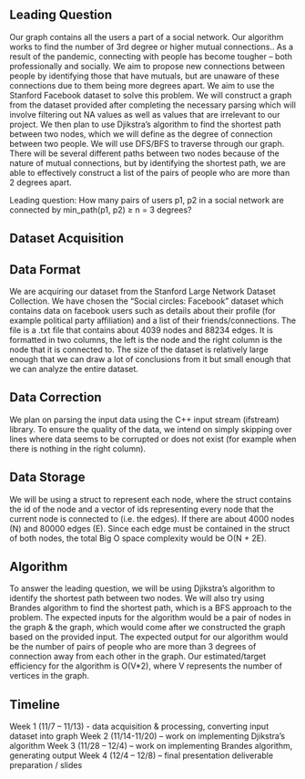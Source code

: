 ## Leading Question 

Our graph contains all the users a part of a social network. Our algorithm works to find the number of 3rd degree or higher mutual connections.. As a result of the pandemic, connecting with people has become tougher – both professionally and socially. We aim to propose new connections between people by identifying those that have mutuals, but are unaware of these connections due to them being more degrees apart. We aim to use the Stanford Facebook dataset to solve this problem. We will construct a graph from the dataset provided after completing the necessary parsing which will involve filtering out NA values as well as values that are irrelevant to our project. We then plan to use Djikstra’s algorithm to find the shortest path between two nodes, which we will define as the degree of connection between two people. We will use DFS/BFS to traverse through our graph. There will be several different paths between two nodes because of the nature of mutual connections, but by identifying the shortest path, we are able to effectively construct a list of the pairs of people who are more than 2 degrees apart.

Leading question: How many pairs of users p1, p2 in a social network are connected by min_path(p1, p2) ≥ n = 3 degrees?

## Dataset Acquisition

## Data Format

We are acquiring our dataset from the Stanford Large Network Dataset Collection. We have chosen the “Social circles: Facebook” dataset which contains data on facebook users such as details about their profile (for example political party affiliation) and a list of their friends/connections. The file is a .txt file that contains about 4039 nodes and 88234 edges. It is formatted in two columns, the left is the node and the right column is the node that it is connected to. The size of the dataset is relatively large enough that we can draw a lot of conclusions from it but small enough that we can analyze the entire dataset. 



## Data Correction

We plan on parsing the input data using the C++ input stream (ifstream) library. To ensure the quality of the data, we intend on simply skipping over lines where data seems to be corrupted or does not exist (for example when there is nothing in the right column). 



## Data Storage

We will be using a struct to represent each node, where the struct contains the id of the node and a vector of ids representing every node that the current node is connected to (i.e. the edges). If there are about 4000 nodes (N) and 80000 edges (E). Since each edge must be contained in the struct of both nodes, the total Big O space complexity would be O(N + 2E). 



## Algorithm 

To answer the leading question, we will be using Djikstra’s algorithm to identify the shortest path between two nodes. We will also try using Brandes algorithm to find the shortest path, which is a BFS approach to the problem. The expected inputs for the algorithm would be a pair of nodes in the graph & the graph, which would come after we constructed the graph based on the provided input. The expected output for our algorithm would be the number of pairs of people who are more than 3 degrees of connection away from each other in the graph. Our estimated/target efficiency for the algorithm is O(V*2), where V represents the number of vertices in the graph.


## Timeline

Week 1 (11/7 – 11/13) - data acquisition & processing, converting input dataset into graph
Week 2 (11/14-11/20) – work on implementing Djikstra’s algorithm
Week 3 (11/28 – 12/4) – work on implementing Brandes algorithm, generating output
Week 4 (12/4 – 12/8) – final presentation deliverable preparation / slides
